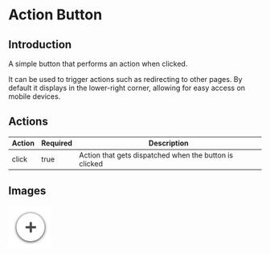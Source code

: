 # Action Button

## Introduction

A simple button that performs an action when clicked.

It can be used to trigger actions such as redirecting to other pages. By default it displays in the
lower-right corner, allowing for easy access on mobile devices.

## Actions

| Action | Required | Description                                            |
| ------ | -------- | ------------------------------------------------------ |
| click  | true     | Action that gets dispatched when the button is clicked |

## Images

<img src="../images/action-button.png" />
